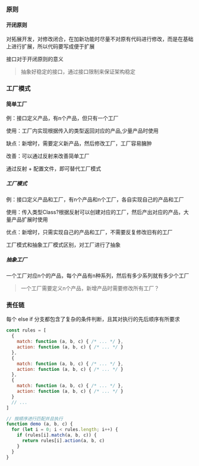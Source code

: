 ### 原则

#### 开闭原则

对拓展开发，对修改闭合，在加新功能时尽量不对原有代码进行修改，而是在基础上进行扩展，所以代码要写成便于扩展



接口对于开闭原则的意义

> 抽象好稳定的接口，通过接口限制来保证架构稳定



### 工厂模式

#### 简单工厂

例：接口定义产品，有n个产品，但只有一个工厂



使用：工厂内实现根据传入的类型返回对应的产品,少量产品时使用

缺点：新增时，需要定义新产品，然后修改工厂，工厂容易臃肿

改善：可以通过反射来改善简单工厂

通过反射 + 配置文件，即可替代工厂模式



##### 工厂模式

例：接口定义产品和工厂，有n个产品和n个工厂，各自实现自己的产品和工厂

使用：传入类型Class?根据反射可以创建对应的工厂，然后产出对应的产品，大量产品扩展时使用

优点：新增时，只需实现自己的产品和工厂，不需要反复修改旧有的工厂

工厂模式和抽象工厂模式区别，对工厂进行了抽象



##### 抽象工厂

一个工厂对应n个的产品，每个产品有n种系列，然后有多少系列就有多少个工厂

> 一个工厂需要定义n个产品，新增产品时需要修改所有工厂？





### 责任链

每个 else if 分支都包含了复杂的条件判断，且其对执行的先后顺序有所要求

```js
const rules = [
  {
    match: function (a, b, c) { /* ... */ },
    action: function (a, b, c) { /* ... */ }
  },
  {
    match: function (a, b, c) { /* ... */ },
    action: function (a, b, c) { /* ... */ }
  },
  {
    match: function (a, b, c) { /* ... */ },
    action: function (a, b, c) { /* ... */ }
  }
  // ...
]

// 按顺序进行匹配并且执行
function demo (a, b, c) {
  for (let i = 0; i < rules.length; i++) {
    if (rules[i].match(a, b, c)) {
      return rules[i].action(a, b, c)
    }
  }
}

```





